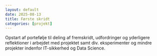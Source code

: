 ```yaml
---
layout: default
date: 2025-08-13
title: Første skridt
categories: [projekt]
---
```


Opstart af portefølje til deling af fremskridt, udfordringer og yderligere reflektioner i arbejdet med projektet samt div. eksperimenter og mindre projekter indenfor IT-sikkerhed og Data Science. 
